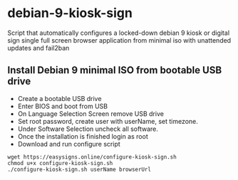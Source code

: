 # debian-9-kiosk-sign
Script that automatically configures a locked-down debian 9 kiosk or digital sign single full screen browser application from minimal iso with unattended updates and fail2ban 

## Install Debian 9 minimal ISO from bootable USB drive
* Create a bootable USB drive 
* Enter BIOS and boot from USB
* On Language Selection Screen remove USB drive 
* Set root password, create user with userName, set timezone.
* Under Software Selection uncheck all software.
* Once the installation is finished login as root
* Download and run configure script

```
wget https://easysigns.online/configure-kiosk-sign.sh
chmod u+x configure-kiosk-sign.sh
./configure-kiosk-sign.sh userName browserUrl
```
